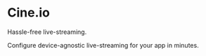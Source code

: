 # Cine.io

Hassle-free live-streaming.

Configure device-agnostic live-streaming for your app in minutes.
